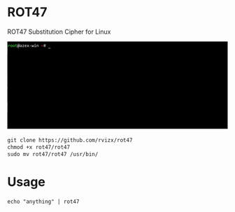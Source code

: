 # ROT47

ROT47 Substitution Cipher for Linux

![alt text](https://github.com/rvizx/rot47/blob/main/image.gif?raw=true)

```
git clone https://github.com/rvizx/rot47
chmod +x rot47/rot47
sudo mv rot47/rot47 /usr/bin/
```

# Usage
```
echo "anything" | rot47
```
